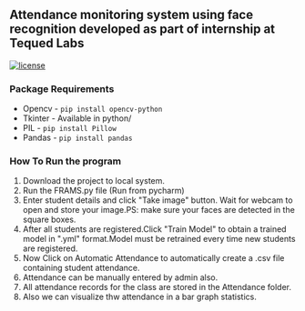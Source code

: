 ## Attendance monitoring system using face recognition developed as part of internship at Tequed Labs
[![license](https://img.shields.io/github/license/DAVFoundation/captain-n3m0.svg?style=flat-square)](https://github.com/DAVFoundation/captain-n3m0/blob/master/LICENSE)

### Package Requirements
- Opencv -  `pip install opencv-python`
- Tkinter - Available in python/
- PIL  - `pip install Pillow`
- Pandas - `pip install pandas`

### How To Run the program
1. Download the project to local system.
2. Run the FRAMS.py file (Run from pycharm)
3. Enter student details and click "Take image" button.
   Wait for webcam to open and store your image.PS: make sure your faces are detected in the square boxes.
4. After all students are registered.Click "Train Model" to obtain a trained model in ".yml" format.Model must be retrained every time new students are registered.
5. Now Click on Automatic Attendance to automatically create a .csv file containing student attendance.
6. Attendance can be manually entered by admin also.
7. All attendance records for the class are stored in the Attendance folder.
8. Also we can visualize thw attendance in a bar graph statistics.

